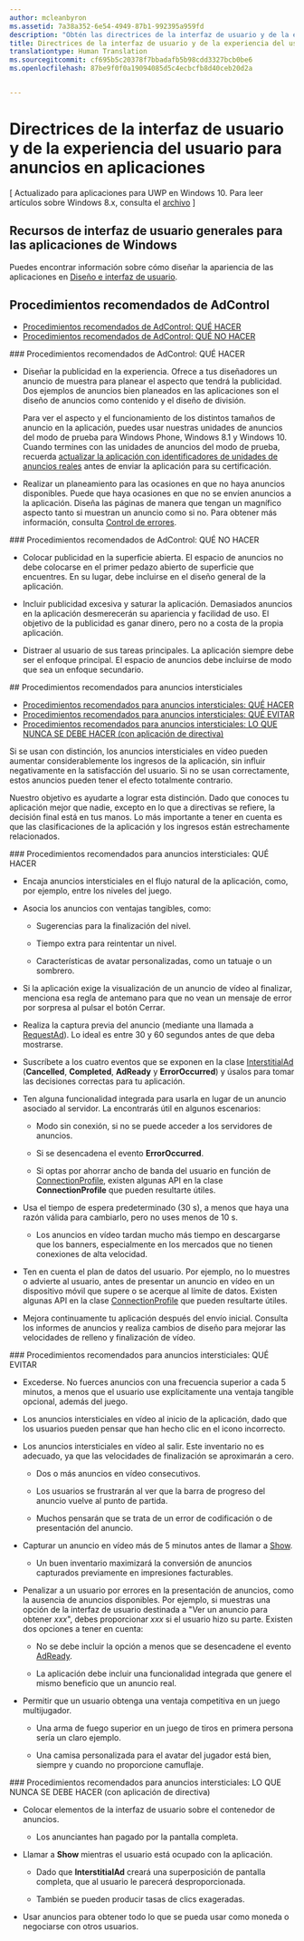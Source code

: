 ```yaml
---
author: mcleanbyron
ms.assetid: 7a38a352-6e54-4949-87b1-992395a959fd
description: "Obtén las directrices de la interfaz de usuario y de la experiencia del usuario para los anuncios en aplicaciones."
title: Directrices de la interfaz de usuario y de la experiencia del usuario para anuncios en aplicaciones
translationtype: Human Translation
ms.sourcegitcommit: cf695b5c20378f7bbadafb5b98cdd3327bcb0be6
ms.openlocfilehash: 87be9f0f0a19094085d5c4ecbcfb8d40ceb20d2a


---
```


# Directrices de la interfaz de usuario y de la experiencia del usuario para anuncios en aplicaciones


\[ Actualizado para aplicaciones para UWP en Windows 10. Para leer artículos sobre Windows 8.x, consulta el [archivo](http://go.microsoft.com/fwlink/p/?linkid=619132) \]

## Recursos de interfaz de usuario generales para las aplicaciones de Windows

Puedes encontrar información sobre cómo diseñar la apariencia de las aplicaciones en [Diseño e interfaz de usuario](https://developer.microsoft.com/windows/design).

## Procedimientos recomendados de AdControl

* [Procedimientos recomendados de AdControl: QUÉ HACER](#adcontrolbestpracticesdo10)
* [Procedimientos recomendados de AdControl: QUÉ NO HACER](#adcontrolbestpracticesdont10)

<span id="adcontrolbestpracticesdo10"/>
### Procedimientos recomendados de AdControl: QUÉ HACER

* Diseñar la publicidad en la experiencia. Ofrece a tus diseñadores un anuncio de muestra para planear el aspecto que tendrá la publicidad. Dos ejemplos de anuncios bien planeados en las aplicaciones son el diseño de anuncios como contenido y el diseño de división.

  Para ver el aspecto y el funcionamiento de los distintos tamaños de anuncio en la aplicación, puedes usar nuestras unidades de anuncios del modo de prueba para Windows Phone, Windows 8.1 y Windows 10. Cuando termines con las unidades de anuncios del modo de prueba, recuerda [actualizar la aplicación con identificadores de unidades de anuncios reales](set-up-ad-units-in-your-app.md) antes de enviar la aplicación para su certificación.

* Realizar un planeamiento para las ocasiones en que no haya anuncios disponibles. Puede que haya ocasiones en que no se envíen anuncios a la aplicación. Diseña las páginas de manera que tengan un magnífico aspecto tanto si muestran un anuncio como si no. Para obtener más información, consulta [Control de errores](error-handling-with-advertising-libraries.md).

<span id="adcontrolbestpracticesdont10"/>
### Procedimientos recomendados de AdControl: QUÉ NO HACER

* Colocar publicidad en la superficie abierta. El espacio de anuncios no debe colocarse en el primer pedazo abierto de superficie que encuentres. En su lugar, debe incluirse en el diseño general de la aplicación.

* Incluir publicidad excesiva y saturar la aplicación. Demasiados anuncios en la aplicación desmerecerán su apariencia y facilidad de uso. El objetivo de la publicidad es ganar dinero, pero no a costa de la propia aplicación.

* Distraer al usuario de sus tareas principales. La aplicación siempre debe ser el enfoque principal. El espacio de anuncios debe incluirse de modo que sea un enfoque secundario.

<span id="interstitialbestpractices10"/>
## Procedimientos recomendados para anuncios intersticiales

* [Procedimientos recomendados para anuncios intersticiales: QUÉ HACER](#interstitialbestpracticesdo10)
* [Procedimientos recomendados para anuncios intersticiales: QUÉ EVITAR](#interstitialbestpracticesavoid10)
* [Procedimientos recomendados para anuncios intersticiales: LO QUE NUNCA SE DEBE HACER (con aplicación de directiva)](#interstitialbestpracticesnever10)

Si se usan con distinción, los anuncios intersticiales en vídeo pueden aumentar considerablemente los ingresos de la aplicación, sin influir negativamente en la satisfacción del usuario. Si no se usan correctamente, estos anuncios pueden tener el efecto totalmente contrario.

Nuestro objetivo es ayudarte a lograr esta distinción. Dado que conoces tu aplicación mejor que nadie, excepto en lo que a directivas se refiere, la decisión final está en tus manos. Lo más importante a tener en cuenta es que las clasificaciones de la aplicación y los ingresos están estrechamente relacionados.

<span id="interstitialbestpracticesdo10"/>
### Procedimientos recomendados para anuncios intersticiales: QUÉ HACER

* Encaja anuncios intersticiales en el flujo natural de la aplicación, como, por ejemplo, entre los niveles del juego.

* Asocia los anuncios con ventajas tangibles, como:

    * Sugerencias para la finalización del nivel.

    * Tiempo extra para reintentar un nivel.

    * Características de avatar personalizadas, como un tatuaje o un sombrero.

* Si la aplicación exige la visualización de un anuncio de vídeo al finalizar, menciona esa regla de antemano para que no vean un mensaje de error por sorpresa al pulsar el botón Cerrar.

* Realiza la captura previa del anuncio (mediante una llamada a [RequestAd](https://msdn.microsoft.com/library/windows/apps/microsoft.advertising.winrt.ui.interstitialad.requestad.aspx)). Lo ideal es entre 30 y 60 segundos antes de que deba mostrarse.

* Suscríbete a los cuatro eventos que se exponen en la clase [InterstitialAd](https://msdn.microsoft.com/library/windows/apps/microsoft.advertising.winrt.ui.interstitialad.aspx) (**Cancelled**, **Completed**, **AdReady** y **ErrorOccurred**) y úsalos para tomar las decisiones correctas para tu aplicación.

* Ten alguna funcionalidad integrada para usarla en lugar de un anuncio asociado al servidor. La encontrarás útil en algunos escenarios:

    * Modo sin conexión, si no se puede acceder a los servidores de anuncios.

    * Si se desencadena el evento **ErrorOccurred**.

    * Si optas por ahorrar ancho de banda del usuario en función de [ConnectionProfile](https://msdn.microsoft.com/library/windows/apps/windows.networking.connectivity.connectionprofile.aspx), existen algunas API en la clase **ConnectionProfile** que pueden resultarte útiles.

* Usa el tiempo de espera predeterminado (30 s), a menos que haya una razón válida para cambiarlo, pero no uses menos de 10 s.

    * Los anuncios en vídeo tardan mucho más tiempo en descargarse que los banners, especialmente en los mercados que no tienen conexiones de alta velocidad.


* Ten en cuenta el plan de datos del usuario. Por ejemplo, no lo muestres o advierte al usuario, antes de presentar un anuncio en vídeo en un dispositivo móvil que supere o se acerque al límite de datos. Existen algunas API en la clase [ConnectionProfile](https://msdn.microsoft.com/library/windows/apps/windows.networking.connectivity.connectionprofile.aspx) que pueden resultarte útiles.

* Mejora continuamente tu aplicación después del envío inicial. Consulta los informes de anuncios y realiza cambios de diseño para mejorar las velocidades de relleno y finalización de vídeo.

<span id="interstitialbestpracticesavoid10"/>
### Procedimientos recomendados para anuncios intersticiales: QUÉ EVITAR

* Excederse. No fuerces anuncios con una frecuencia superior a cada 5 minutos, a menos que el usuario use explícitamente una ventaja tangible opcional, además del juego.

* Los anuncios intersticiales en vídeo al inicio de la aplicación, dado que los usuarios pueden pensar que han hecho clic en el icono incorrecto.

* Los anuncios intersticiales en vídeo al salir. Este inventario no es adecuado, ya que las velocidades de finalización se aproximarán a cero.

    * Dos o más anuncios en vídeo consecutivos.

    * Los usuarios se frustrarán al ver que la barra de progreso del anuncio vuelve al punto de partida.

    * Muchos pensarán que se trata de un error de codificación o de presentación del anuncio.

* Capturar un anuncio en vídeo más de 5 minutos antes de llamar a [Show](https://msdn.microsoft.com/library/windows/apps/microsoft.advertising.winrt.ui.interstitialad.show.aspx).

    * Un buen inventario maximizará la conversión de anuncios capturados previamente en impresiones facturables.


* Penalizar a un usuario por errores en la presentación de anuncios, como la ausencia de anuncios disponibles. Por ejemplo, si muestras una opción de la interfaz de usuario destinada a "Ver un anuncio para obtener *xxx*", debes proporcionar *xxx* si el usuario hizo su parte. Existen dos opciones a tener en cuenta:

    * No se debe incluir la opción a menos que se desencadene el evento [AdReady](https://msdn.microsoft.com/library/windows/apps/microsoft.advertising.winrt.ui.interstitialad.adready.aspx).

    * La aplicación debe incluir una funcionalidad integrada que genere el mismo beneficio que un anuncio real.

* Permitir que un usuario obtenga una ventaja competitiva en un juego multijugador.

    * Una arma de fuego superior en un juego de tiros en primera persona sería un claro ejemplo.

    * Una camisa personalizada para el avatar del jugador está bien, siempre y cuando no proporcione camuflaje.

<span id="interstitialbestpracticesnever10"/>
### Procedimientos recomendados para anuncios intersticiales: LO QUE NUNCA SE DEBE HACER (con aplicación de directiva)

* Colocar elementos de la interfaz de usuario sobre el contenedor de anuncios.

    * Los anunciantes han pagado por la pantalla completa.


* Llamar a **Show** mientras el usuario está ocupado con la aplicación.

    * Dado que **InterstitialAd** creará una superposición de pantalla completa, que al usuario le parecerá desproporcionada.

    * También se pueden producir tasas de clics exageradas.

* Usar anuncios para obtener todo lo que se pueda usar como moneda o negociarse con otros usuarios.

 

 



<!--HONumber=Jun16_HO4-->


